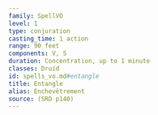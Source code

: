 ```yaml
---
family: SpellVO
level: 1
type: conjuration
casting_time: 1 action
range: 90 feet
components: V, S
duration: Concentration, up to 1 minute
classes: Druid
id: spells_vo.md#entangle
title: Entangle
alias: Enchevêtrement
source: (SRD p140)
---
```


